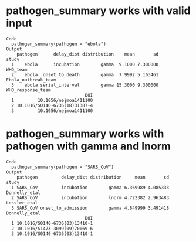 # pathogen_summary works with valid input

    Code
      pathogen_summary(pathogen = "ebola")
    Output
        pathogen      delay_dist distribution    mean       sd               study
      1    ebola      incubation        gamma  9.1000 7.300000            WHO_team
      2    ebola  onset_to_death        gamma  7.9992 5.163461 Ebola_outbreak_team
      3    ebola serial_interval        gamma 15.3000 9.300000   WHO_response_team
                                  DOI
      1         10.1056/nejmoa1411100
      2 10.1016/S0140-6736(18)31387-4
      3         10.1056/nejmoa1411100

# pathogen_summary works with pathogen with gamma and lnorm

    Code
      pathogen_summary(pathogen = "SARS_CoV")
    Output
        pathogen         delay_dist distribution     mean       sd         study
      1 SARS_CoV         incubation        gamma 6.369989 4.085333 Donnelly_etal
      2 SARS_CoV         incubation        lnorm 4.722382 2.963483  Lessler_etal
      3 SARS_CoV onset_to_admission        gamma 4.849999 3.491418 Donnelly_etal
                                  DOI
      1 10.1016/S0140-6736(03)13410-1
      2 10.1016/S1473-3099(09)70069-6
      3 10.1016/S0140-6736(03)13410-1

